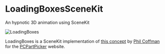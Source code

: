 # LoadingBoxesSceneKit
An hypnotic 3D animation using SceneKit

![LoadingBoxes](http://i.imgur.com/yhqdYxJ.png)

LoadingBoxes is a SceneKit implementation of [this concept](https://dribbble.com/shots/1927432-PCPP-Loading-Boxes-Update) by [Phil Coffman](https://dribbble.com/philcoffman) for the [PCPartPicker](http://pcpartpicker.com/) website.
